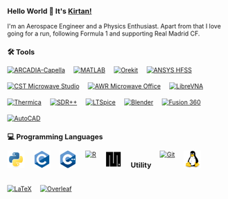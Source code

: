 
### Hello World 👋 It's [Kirtan!](https://kirtan2605.github.io/)
<!--
<br/>
<a href="https://www.linkedin.com/in/kirtan2605/">
<img align="left" alt="Kirtan Patel" width="22px" src="https://cdn.jsdelivr.net/npm/simple-icons@v3/icons/linkedin.svg" />
</a>
<br /> -->
I'm an Aerospace Engineer and a Physics Enthusiast. Apart from that I love going for a run, following Formula 1 and supporting Real Madrid CF.

### 🛠️ Tools

<div style="display: flex; gap: 20px; flex-wrap: wrap;">
  <!-- ARCADIA-Capella -->
  <a href="https://www.eclipse.org/capella/" target="_blank">
    <img src="https://upload.wikimedia.org/wikipedia/commons/8/8c/Eclipse_Capella_logo.png" alt="ARCADIA-Capella" width="40" height="40"/>
  </a>
  <!-- MATLAB -->
  <a href="https://www.mathworks.com/products/matlab.html" target="_blank">
    <img src="https://upload.wikimedia.org/wikipedia/commons/2/21/Matlab_Logo.png" alt="MATLAB" width="40" height="40"/>
  </a>
  <!-- Orekit -->
  <a href="https://www.orekit.org/" target="_blank">
    <img src="https://upload.wikimedia.org/wikipedia/commons/6/6e/Orekit_logo.svg" alt="Orekit" width="40" height="40"/>
  </a>
  <!-- ANSYS HFSS -->
  <a href="https://www.ansys.com/products/electronics/ansys-hfss" target="_blank">
    <img src="https://upload.wikimedia.org/wikipedia/commons/4/4a/ANSYS_logo.png" alt="ANSYS HFSS" width="40" height="40"/>
  </a>
  <!-- CST Microwave Studio -->
  <a href="https://www.3ds.com/products-services/simulia/products/cst-studio-suite/" target="_blank">
    <img src="https://upload.wikimedia.org/wikipedia/commons/7/75/Dassault_Syst%C3%A8mes_logo.svg" alt="CST Microwave Studio" width="40" height="40"/>
  </a>
  <!-- AWR Microwave Office -->
  <a href="https://www.cadence.com/" target="_blank">
    <img src="https://upload.wikimedia.org/wikipedia/commons/e/e6/Cadence_Logo.svg" alt="AWR Microwave Office" width="40" height="40"/>
  </a>
  <!-- LibreVNA -->
  <a href="https://github.com/jankae/LibreVNA" target="_blank">
    <img src="https://upload.wikimedia.org/wikipedia/commons/d/db/Github_icon.svg" alt="LibreVNA" width="40" height="40"/>
  </a>
  <!-- Thermica -->
  <a href="https://www.ariane.group/en/thermica/" target="_blank">
    <img src="https://upload.wikimedia.org/wikipedia/commons/4/41/Thermica_logo_placeholder.png" alt="Thermica" width="40" height="40"/>
  </a>
  <!-- SDR++ -->
  <a href="https://github.com/AlexandreRouma/SDRPlusPlus" target="_blank">
    <img src="https://upload.wikimedia.org/wikipedia/commons/d/db/Github_icon.svg" alt="SDR++" width="40" height="40"/>
  </a>
  <!-- LTSpice -->
  <a href="https://www.analog.com/en/design-center/design-tools-and-calculators/ltspice-simulator.html" target="_blank">
    <img src="https://upload.wikimedia.org/wikipedia/commons/a/a1/LTspice_logo_placeholder.png" alt="LTSpice" width="40" height="40"/>
  </a>
  <!-- Blender -->
  <a href="https://www.blender.org/" target="_blank">
    <img src="https://upload.wikimedia.org/wikipedia/commons/0/0c/Blender_logo_no_text.svg" alt="Blender" width="40" height="40"/>
  </a>
  <!-- Fusion 360 -->
  <a href="https://www.autodesk.com/products/fusion-360/overview" target="_blank">
    <img src="https://upload.wikimedia.org/wikipedia/commons/d/d4/Autodesk_fusion360_logo.png" alt="Fusion 360" width="40" height="40"/>
  </a>
  <!-- AutoCAD -->
  <a href="https://www.autodesk.com/products/autocad/overview" target="_blank">
    <img src="https://upload.wikimedia.org/wikipedia/commons/f/f1/Autodesk_AutoCAD_Logo.svg" alt="AutoCAD" width="40" height="40"/>
  </a>
</div>



### 💻 Programming Languages

<div style="display: flex; gap: 20px; flex-wrap: wrap;">
  <a href="https://www.python.org" target="_blank">
    <img src="https://raw.githubusercontent.com/devicons/devicon/master/icons/python/python-original.svg" alt="Python" width="40" height="40"/>
  </a>
  <a href="https://www.cprogramming.com/" target="_blank">
    <img src="https://raw.githubusercontent.com/devicons/devicon/master/icons/c/c-original.svg" alt="C" width="40" height="40"/>
  </a>
  <a href="https://www.w3schools.com/cpp/" target="_blank">
    <img src="https://raw.githubusercontent.com/devicons/devicon/master/icons/cplusplus/cplusplus-original.svg" alt="C++" width="40" height="40"/>
  </a>
  <a href="https://www.r-project.org/" target="_blank">
    <img src="https://upload.wikimedia.org/wikipedia/commons/1/1b/R_logo.svg" alt="R" width="40" height="40"/>
  </a>
  <a href="https://micropython.org/" target="_blank">
    <img src="https://github.com/kirtan2605/kirtan2605/blob/master/images/programming-languages/micropython-with-background-modified.png" alt="MicroPython" width="40" height="40"/>
  </a>

  ### Utility
  <a href="https://git-scm.com/" target="_blank">
    <img src="https://www.vectorlogo.zone/logos/git-scm/git-scm-icon.svg" alt="Git" width="40" height="40"/>
  </a>
  <a href="https://www.linux.org/" target="_blank">
    <img src="https://raw.githubusercontent.com/devicons/devicon/master/icons/linux/linux-original.svg" alt="Linux" width="40" height="40"/>
  </a>
    <a href="https://www.latex-project.org/" target="_blank">
    <img src="https://upload.wikimedia.org/wikipedia/commons/9/92/LaTeX_logo.svg" alt="LaTeX" width="40" height="40"/>
  </a>
  <!-- Overleaf -->
  <a href="https://www.overleaf.com/" target="_blank">
    <img src="https://upload.wikimedia.org/wikipedia/commons/4/45/Overleaf_Logo.svg" alt="Overleaf" width="40" height="40"/>
  </a>
</div>

<!--
![Top Langs](https://github-readme-stats.vercel.app/api/top-langs/?username=kirtan2605&layout=compact)
-->


<!--
![Github Stats](https://github-readme-stats.vercel.app/api?username=kirtan2605&show_icons=true&hide_border=true)
-->


